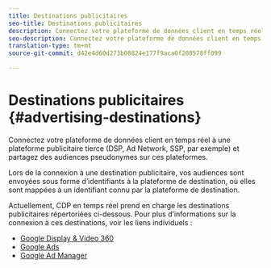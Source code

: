 ```yaml
---
title: Destinations publicitaires
seo-title: Destinations publicitaires
description: Connectez votre plateforme de données client en temps réel à une plateforme publicitaire tierce (DSP, Ad Network, SSP, par exemple) et partagez des audiences pseudonymes sur ces plateformes.
seo-description: Connectez votre plateforme de données client en temps réel à une plateforme publicitaire tierce (DSP, Ad Network, SSP, par exemple) et partagez des audiences pseudonymes sur ces plateformes.
translation-type: tm+mt
source-git-commit: d42e4d60d273b08824e177f9aca0f208578ff099

---
```



# Destinations publicitaires {#advertising-destinations}

Connectez votre plateforme de données client en temps réel à une plateforme publicitaire tierce (DSP, Ad Network, SSP, par exemple) et partagez des audiences pseudonymes sur ces plateformes.

Lors de la connexion à une destination publicitaire, vos audiences sont envoyées sous forme d’identifiants à la plateforme de destination, où elles sont mappées à un identifiant connu par la plateforme de destination.

Actuellement, CDP en temps réel prend en charge les destinations publicitaires répertoriées ci-dessous. Pour plus d’informations sur la connexion à ces destinations, voir les liens individuels :

* [Google Display &amp; Video 360](/help/rtcdp/destinations/google-dv360-destination.md)
* [Google Ads](/help/rtcdp/destinations/google-ads-destination.md)
* [Google Ad Manager](/help/rtcdp/destinations/google-ad-manager-destination.md)